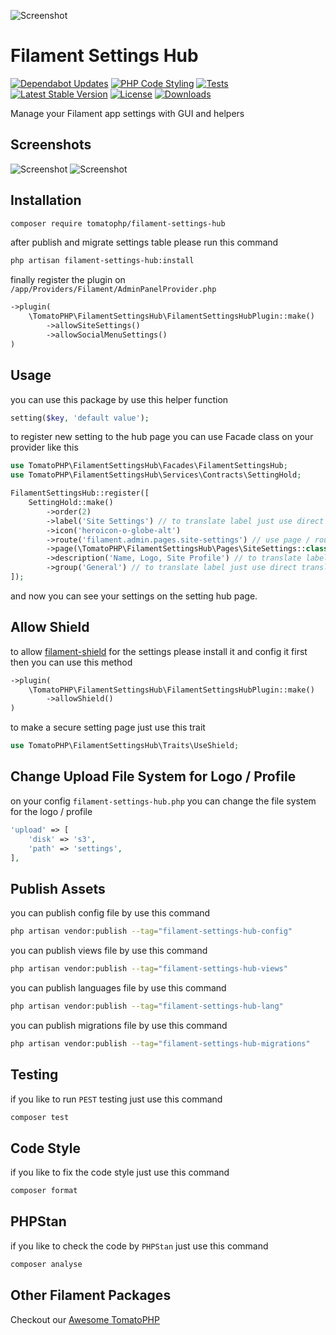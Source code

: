 ![Screenshot](https://raw.githubusercontent.com/tomatophp/filament-settings-hub/master/arts/3x1io-tomato-settings-hub.jpg)

# Filament Settings Hub

[![Dependabot Updates](https://github.com/tomatophp/filament-settings-hub/actions/workflows/dependabot/dependabot-updates/badge.svg)](https://github.com/tomatophp/filament-settings-hub/actions/workflows/dependabot/dependabot-updates)
[![PHP Code Styling](https://github.com/tomatophp/filament-settings-hub/actions/workflows/fix-php-code-styling.yml/badge.svg)](https://github.com/tomatophp/filament-settings-hub/actions/workflows/fix-php-code-styling.yml)
[![Tests](https://github.com/tomatophp/filament-settings-hub/actions/workflows/tests.yml/badge.svg)](https://github.com/tomatophp/filament-settings-hub/actions/workflows/tests.yml)
[![Latest Stable Version](https://poser.pugx.org/tomatophp/filament-settings-hub/version.svg)](https://packagist.org/packages/tomatophp/filament-settings-hub)
[![License](https://poser.pugx.org/tomatophp/filament-settings-hub/license.svg)](https://packagist.org/packages/tomatophp/filament-settings-hub)
[![Downloads](https://poser.pugx.org/tomatophp/filament-settings-hub/d/total.svg)](https://packagist.org/packages/tomatophp/filament-settings-hub)

Manage your Filament app settings with GUI and helpers

## Screenshots

![Screenshot](https://raw.githubusercontent.com/tomatophp/filament-settings-hub/master/arts/settings-hub.png)
![Screenshot](https://raw.githubusercontent.com/tomatophp/filament-settings-hub/master/arts/setting-page.png)

## Installation

```bash
composer require tomatophp/filament-settings-hub
```

after publish and migrate settings table please run this command

```bash
php artisan filament-settings-hub:install
```

finally register the plugin on `/app/Providers/Filament/AdminPanelProvider.php`

```php
->plugin(
    \TomatoPHP\FilamentSettingsHub\FilamentSettingsHubPlugin::make()
        ->allowSiteSettings()
        ->allowSocialMenuSettings()
)
```

## Usage

you can use this package by use this helper function

```php
setting($key, 'default value');
```

to register new setting to the hub page you can use Facade class on your provider like this

```php
use TomatoPHP\FilamentSettingsHub\Facades\FilamentSettingsHub;
use TomatoPHP\FilamentSettingsHub\Services\Contracts\SettingHold;

FilamentSettingsHub::register([
    SettingHold::make()
        ->order(2)
        ->label('Site Settings') // to translate label just use direct translation path like `messages.text.name`
        ->icon('heroicon-o-globe-alt')
        ->route('filament.admin.pages.site-settings') // use page / route
        ->page(\TomatoPHP\FilamentSettingsHub\Pages\SiteSettings::class) // use page / route 
        ->description('Name, Logo, Site Profile') // to translate label just use direct translation path like `messages.text.name`
        ->group('General') // to translate label just use direct translation path like `messages.text.name`,
]);

```

and now you can see your settings on the setting hub page.

## Allow Shield 

to allow [filament-shield](https://github.com/bezhanSalleh/filament-shield) for the settings please install it and config it first then you can use this method

```php
->plugin(
    \TomatoPHP\FilamentSettingsHub\FilamentSettingsHubPlugin::make()
        ->allowShield()
)
```

to make a secure setting page just use this trait 

```php
use TomatoPHP\FilamentSettingsHub\Traits\UseShield;
```

## Change Upload File System for Logo / Profile

on your config `filament-settings-hub.php` you can change the file system for the logo / profile

```php
'upload' => [
    'disk' => 's3',
    'path' => 'settings',
],
```

## Publish Assets

you can publish config file by use this command

```bash
php artisan vendor:publish --tag="filament-settings-hub-config"
```

you can publish views file by use this command

```bash
php artisan vendor:publish --tag="filament-settings-hub-views"
```

you can publish languages file by use this command

```bash
php artisan vendor:publish --tag="filament-settings-hub-lang"
```

you can publish migrations file by use this command

```bash
php artisan vendor:publish --tag="filament-settings-hub-migrations"
```

## Testing

if you like to run `PEST` testing just use this command

```bash
composer test
```

## Code Style

if you like to fix the code style just use this command

```bash
composer format
```

## PHPStan

if you like to check the code by `PHPStan` just use this command

```bash
composer analyse
```

## Other Filament Packages

Checkout our [Awesome TomatoPHP](https://github.com/tomatophp/awesome)
